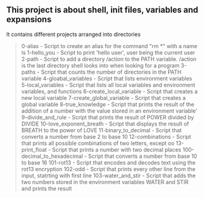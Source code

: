 ## This project is about shell, init files, variables and expansions

It contains different projects arranged into directories

> 0-alias - Script to create an alias for the command "rm \*" with a name ls
> 1-hello_you - Script to print 'hello user', user being the current user
> 2-path - Script to add a directory /action to the PATH variable. /action is the last directory shell looks into when looking for a program
> 3-paths - Script that counts the number of directories in the PATH variable
> 4-gloabal_variables - Script that lists environment variables
> 5-local_variables - Script that lists all local variables and environment variables, and functions
> 6-create_local_variable - Script that creates a new local variable
> 7-create_global_variable - Script that creates a global variable
> 8-true_knowledge - Script that prints the result of the addition of a number with the value stored in an environment variable'
> 9-divide_and_rule - Script that prints the result of POWER divided by DIVIDE
> 10-love_exponent_breath - Script that displays the result of BREATH to the power of LOVE
> 11-binary_to_decimal - Script that converts a number from base 2 to base 10
> 12-combinations - Script that prints all possible combinations of two letters, except oo
> 13-print_float - Script that prints a number with two decimal places
> 100-decimal_to_hexadecimal - Script that converts a number from base 10 to base 16
> 101-rot13 - Script that encodes and decodes text using the rot13 encryption
> 102-odd - Script that prints every other line from the input, statrting with first line
> 103-water_and_stir - Script that adds the two numbers stored in the environment variables WATER and STIR and prints the result
